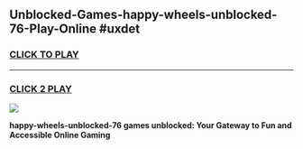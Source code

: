 
## Unblocked-Games-happy-wheels-unblocked-76-Play-Online #uxdet
<h3>
<a href="https://news.freeplayer.one?title=happy-wheels-unblocked-76&ref=3">CLICK TO PLAY</a></h3>
<hr>

<h3>
<a href="https://news.freeplayer.one?title=happy-wheels-unblocked-76&ref=3">CLICK 2 PLAY</a>
  
</h3>

<a href="https://news.freeplayer.one?title=happy-wheels-unblocked-76&ref=3"><img src="https://clearcache.store/games.png"></a>


**happy-wheels-unblocked-76 games unblocked: Your Gateway to Fun and Accessible Online Gaming**

